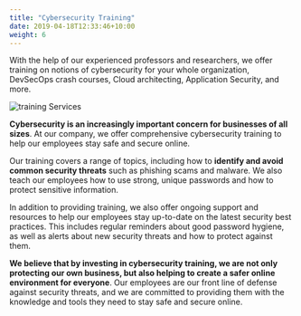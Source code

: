 ```yaml
---
title: "Cybersecurity Training"
date: 2019-04-18T12:33:46+10:00
weight: 6
---
```


With the help of our experienced professors and researchers, we offer training on notions of cybersecurity for your whole organization, DevSecOps crash courses, Cloud architecting, Application Security, and more.

![training Services](/images/training.avif)


**Cybersecurity is an increasingly important concern for businesses of all sizes**. At our company, we offer comprehensive cybersecurity training to help our employees stay safe and secure online.

Our training covers a range of topics, including how to **identify and avoid common security threats** such as phishing scams and malware. We also teach our employees how to use strong, unique passwords and how to protect sensitive information.

In addition to providing training, we also offer ongoing support and resources to help our employees stay up-to-date on the latest security best practices. This includes regular reminders about good password hygiene, as well as alerts about new security threats and how to protect against them.

**We believe that by investing in cybersecurity training, we are not only protecting our own business, but also helping to create a safer online environment for everyone**. Our employees are our front line of defense against security threats, and we are committed to providing them with the knowledge and tools they need to stay safe and secure online.